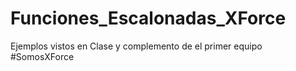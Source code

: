 # Funciones_Escalonadas_XForce
Ejemplos vistos en Clase y complemento de el primer equipo #SomosXForce
